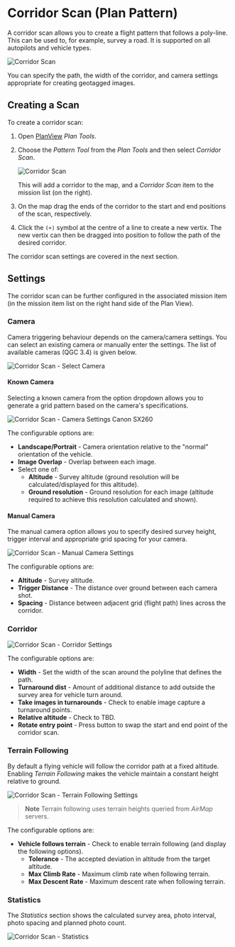 # Corridor Scan (Plan Pattern)

A corridor scan allows you to create a flight pattern that follows a poly-line. 
This can be used to, for example, survey a road.
It is supported on all autopilots and vehicle types.

![Corridor Scan](../../assets/Plan/corridor_scan.jpg)

You can specify the path, the width of the corridor, and camera settings appropriate for creating geotagged images.

## Creating a Scan

To create a corridor scan:
1. Open [PlanView](../PlanView/PlanView.md) *Plan Tools*.
1. Choose the *Pattern Tool* from the *Plan Tools* and then select *Corridor Scan*.

   ![Corridor Scan](../../assets/Plan/corridor_scan_menu.jpg)
   
   This will add a corridor to the map, and a *Corridor Scan* item to the mission list (on the right).
1. On the map drag the ends of the corridor to the start and end positions of the scan, respectively.
1. Click the `(+)` symbol at the centre of a line to create a new vertix.
   The new vertix can then be dragged into position to follow the path of the desired corridor.

The corridor scan settings are covered in the next section.

## Settings

The corridor scan can be further configured in the associated mission item (in the mission item list on the right hand side of the Plan View). 

### Camera

Camera triggering behaviour depends on the camera/camera settings.
You can select an existing camera or manually enter the settings.
The list of available cameras (QGC 3.4) is given below.

![Corridor Scan - Select Camera](../../assets/Plan/corridor_scan_settings_camera_select.jpg)

#### Known Camera 
Selecting a known camera from the option dropdown allows you to generate a grid pattern based on the camera's specifications.

![Corridor Scan - Camera Settings Canon SX260](../../assets/Plan/corridor_scan_settings_camera_canon_sx260.jpg)

The configurable options are:

- **Landscape/Portrait** - Camera orientation relative to the "normal" orientation of the vehicle.
- **Image Overlap** - Overlap between each image.
- Select one of:
  - **Altitude** - Survey altitude (ground resolution will be calculated/displayed for this altitude).
  - **Ground resolution** - Ground resolution for each image (altitude required to achieve this resolution calculated and shown).

#### Manual Camera 

The manual camera option allows you to specify desired survey height, trigger interval and appropriate grid spacing for your camera.

![Corridor Scan - Manual Camera Settings](../../assets/Plan/corridor_scan_settings_camera_manual.jpg)

The configurable options are:

- **Altitude** - Survey altitude.
- **Trigger Distance** - The distance over ground between each camera shot.
- **Spacing** - Distance between adjacent grid (flight path) lines across the corridor.


### Corridor

![Corridor Scan - Corridor Settings](../../assets/Plan/corridor_scan_settings_corridor.jpg)

The configurable options are:

- **Width** - Set the width of the scan around the polyline that defines the path.
- **Turnaround dist** - Amount of additional distance to add outside the survey area for vehicle turn around.
- **Take images in turnarounds** - Check to enable image capture a turnaround points.
- **Relative altitude** - Check to TBD.
- **Rotate entry point** - Press button to swap the start and end point of the corridor scan.


### Terrain Following

By default a flying vehicle will follow the corridor path at a fixed altitude. 
Enabling *Terrain Following* makes the vehicle maintain a constant height relative to ground.

![Corridor Scan - Terrain Following Settings](../../assets/Plan/corridor_scan_settings_terrain.jpg)

> **Note** Terrain following uses terrain heights queried from *AirMap* servers.

The configurable options are:

- **Vehicle follows terrain** - Check to enable terrain following (and display the following options).
  - **Tolerance** - The accepted deviation in altitude from the target altitude.
  - **Max Climb Rate** - Maximum climb rate when following terrain.
  - **Max Descent Rate** - Maximum descent rate when following terrain.

### Statistics

The *Statistics* section shows the calculated survey area, photo interval, photo spacing and planned photo count.

![Corridor Scan - Statistics](../../assets/Plan/corridor_scan_settings_statistics.jpg)

